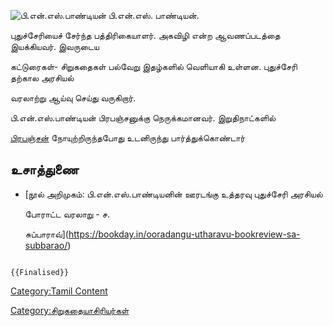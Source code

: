 ![பி.என்.எஸ்.பாண்டியன்](Pns.jpg "பி.என்.எஸ்.பாண்டியன்") பி.என்.எஸ். பாண்டியன்.
புதுச்சேரியைச் சேர்ந்த பத்திரிகையாளர். அகவிழி என்ற ஆவணப்படத்தை இயக்கியவர். இவருடைய
கட்டுரைகள்- சிறுகதைகள் பல்வேறு இதழ்களில் வெளியாகி உள்ளன. புதுச்சேரி தற்கால அரசியல்
வரலாற்று ஆய்வு செய்து வருகிறார்.

பி.என்.எஸ்.பாண்டியன் பிரபஞ்சனுக்கு நெருக்கமானவர். இறுதிநாட்களில்
[பிரபஞ்சன்](பிரபஞ்சன் "wikilink") நோயுற்றிருந்தபோது உடனிருந்து பார்த்துக்கொண்டார்

## உசாத்துணை

-   [நூல் அறிமுகம்: பி.என்.எஸ்.பாண்டியனின் ஊரடங்கு உத்தரவு புதுச்சேரி அரசியல்
    போராட்ட வரலாறு - ச.
    சுப்பாராவ்](https://bookday.in/ooradangu-utharavu-bookreview-sa-subbarao/)

```{=mediawiki}
{{Finalised}}
```
[Category:Tamil Content](Category:Tamil_Content "wikilink")
[Category:சிறுகதையாசிரியர்கள்](Category:சிறுகதையாசிரியர்கள் "wikilink")
